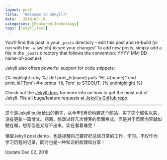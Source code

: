 ```yaml
---
layout: post
title:  "Welcome to Jekyll!"
date:   2016-05-19
categories: [Featured,Technology]
tags: [jekyll,test]
---
```


You'll find this post in your `_posts` directory - edit this post and re-build (or run with the `-w` switch) to see your changes!
To add new posts, simply add a file in the `_posts` directory that follows the convention: YYYY-MM-DD-name-of-post.ext.

Jekyll also offers powerful support for code snippets:

{% highlight ruby %}
def print_hi(name)
  puts "Hi, #{name}"
end
print_hi('Tom')
#=> prints 'Hi, Tom' to STDOUT.
{% endhighlight %}

Check out the [Jekyll docs][jekyll] for more info on how to get the most out of Jekyll. File all bugs/feature requests at [Jekyll's GitHub repo][jekyll-gh].

<hr>
这个是Jekyll build给出的例子，从今年5月份构建这个网站，买了这个域名以来，没有更新一篇博文。期间，修改过好几次博客的页面格式，但是对于页面内容就如鲠在喉，想写但是又写不出来，实在看着难受！

保留Jekyll post demo，也是提醒自己要好好总结日常的工作，学习。不仅作为学习历程的记录，同时也是一种知识的梳理和分享！
<div class="meta">Update Dec 02, 2016</div>

[jekyll-gh]: https://github.com/jekyll/jekyll
[jekyll]:    http://jekyllrb.com
